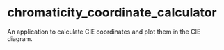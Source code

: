 # chromaticity_coordinate_calculator
An application to calculate CIE coordinates and plot them in the CIE diagram.
